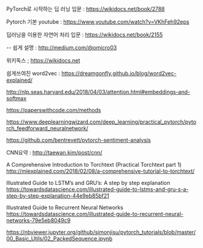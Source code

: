 

PyTorch로 시작하는 딥 러닝 입문 : https://wikidocs.net/book/2788


Pytorch 기본 youtube : https://www.youtube.com/watch?v=VKhFeh92eps


딥러닝을 이용한 자연어 처리 입문 :  https://wikidocs.net/book/2155
 
 -- 쉽게 설명 : http://medium.com/@omicro03


위키독스 ; https://wikidocs.net


쉽게쓰여진 word2vec : https://dreamgonfly.github.io/blog/word2vec-explained/

http://nlp.seas.harvard.edu/2018/04/03/attention.html#embeddings-and-softmax


https://paperswithcode.com/methods

https://www.deeplearningwizard.com/deep_learning/practical_pytorch/pytorch_feedforward_neuralnetwork/

https://github.com/bentrevett/pytorch-sentiment-analysis

CNN요약 : http://taewan.kim/post/cnn/

A Comprehensive Introduction to Torchtext (Practical Torchtext part 1)
http://mlexplained.com/2018/02/08/a-comprehensive-tutorial-to-torchtext/

Illustrated Guide to LSTM’s and GRU’s: A step by step explanation
https://towardsdatascience.com/illustrated-guide-to-lstms-and-gru-s-a-step-by-step-explanation-44e9eb85bf21

Illustrated Guide to Recurrent Neural Networks
https://towardsdatascience.com/illustrated-guide-to-recurrent-neural-networks-79e5eb8049c9

https://nbviewer.jupyter.org/github/simonjisu/pytorch_tutorials/blob/master/00_Basic_Utils/02_PackedSequence.ipynb
